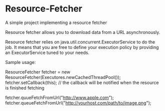 Resource-Fetcher
================

A simple project implementing a resource fetcher

Resource fetcher allows you to download data from a URL asynchronously.

Resource fetcher relies on java.util.concurrent.ExecutorService to do the job. It means that you are free to define your
execution policy by providing an ExecutorService tuned to your needs.

Sample usage:

ResourceFetcher fetcher = new ResourceFetcher(Executores.newCachedThreadPool());
fetcher.setCallback(this); // the callback will be notified when the resource is finished fetching

fetcher.quueFetchFromUrl("http://www.apple.com");
fetcher.queueFetchFromUrl("http://yourhost.com/path/to/image.png");